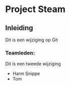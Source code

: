 # Project Steam

## Inleiding
Dit is een wijziging op Git

### Teamleden:

Dit is een tweede wijziging

* Harm Snippe
* Tom
